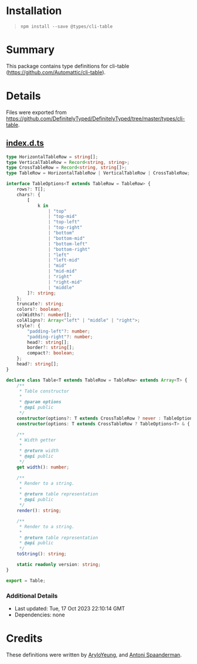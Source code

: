 # Installation
> `npm install --save @types/cli-table`

# Summary
This package contains type definitions for cli-table (https://github.com/Automattic/cli-table).

# Details
Files were exported from https://github.com/DefinitelyTyped/DefinitelyTyped/tree/master/types/cli-table.
## [index.d.ts](https://github.com/DefinitelyTyped/DefinitelyTyped/tree/master/types/cli-table/index.d.ts)
````ts
type HorizontalTableRow = string[];
type VerticalTableRow = Record<string, string>;
type CrossTableRow = Record<string, string[]>;
type TableRow = HorizontalTableRow | VerticalTableRow | CrossTableRow;

interface TableOptions<T extends TableRow = TableRow> {
    rows?: T[];
    chars?: {
        [
            k in
                | "top"
                | "top-mid"
                | "top-left"
                | "top-right"
                | "bottom"
                | "bottom-mid"
                | "bottom-left"
                | "bottom-right"
                | "left"
                | "left-mid"
                | "mid"
                | "mid-mid"
                | "right"
                | "right-mid"
                | "middle"
        ]?: string;
    };
    truncate?: string;
    colors?: boolean;
    colWidths?: number[];
    colAligns?: Array<"left" | "middle" | "right">;
    style?: {
        "padding-left"?: number;
        "padding-right"?: number;
        head?: string[];
        border?: string[];
        compact?: boolean;
    };
    head?: string[];
}

declare class Table<T extends TableRow = TableRow> extends Array<T> {
    /**
     * Table constructor
     *
     * @param options
     * @api public
     */
    constructor(options?: T extends CrossTableRow ? never : TableOptions<T>);
    constructor(options: T extends CrossTableRow ? TableOptions<T> & { head: ["", ...string[]] } : never);

    /**
     * Width getter
     *
     * @return width
     * @api public
     */
    get width(): number;

    /**
     * Render to a string.
     *
     * @return table representation
     * @api public
     */
    render(): string;

    /**
     * Render to a string.
     *
     * @return table representation
     * @api public
     */
    toString(): string;

    static readonly version: string;
}

export = Table;

````

### Additional Details
 * Last updated: Tue, 17 Oct 2023 22:10:14 GMT
 * Dependencies: none

# Credits
These definitions were written by [AryloYeung](https://github.com/arylo), and [Antoni Spaanderman](https://github.com/antonilol).
